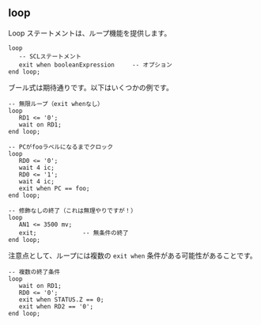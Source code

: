 ## loop
Loop ステートメントは、ループ機能を提供します。

```scl
loop
   -- SCLステートメント
   exit when booleanExpression     -- オプション
end loop;
```


ブール式は期待通りです。以下はいくつかの例です。

```scl
-- 無限ループ（exit whenなし）
loop
   RD1 <= '0';
   wait on RD1;
end loop;

-- PCがfooラベルになるまでクロック
loop
   RD0 <= '0';
   wait 4 ic;
   RD0 <= '1';
   wait 4 ic;
   exit when PC == foo;
end loop;

-- 修飾なしの終了（これは無理やりですが！）
loop
   AN1 <= 3500 mv;
   exit;             -- 無条件の終了
end loop;
```

注意点として、ループには複数の `exit when` 条件がある可能性があることです。

```scl
-- 複数の終了条件
loop
   wait on RD1;
   RD0 <= '0';
   exit when STATUS.Z == 0;
   exit when RD2 == '0';
end loop;
```